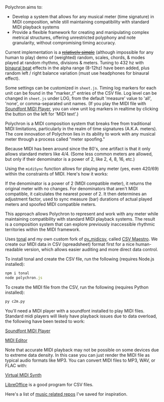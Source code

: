 Polychron aims to:

- Develop a system that allows for any musical meter (time signature) in MIDI composition, while still maintaining compatibility with standard MIDI playback systems
- Provide a flexible framework for creating and manipulating complex metrical structures, offering unrestricted polyphony and note granularity, without compromising timing accuracy.

Current implementation is a [~~relatively simple~~](#players) (although impossible for any human to play) demo of (weighted) random, scales, chords, & modes played at random rhythms, divisions & meters. Tuning to 432 hz with [binaural beat](https://search.brave.com/search?q=how+does+binaural+beats+work&source=web&conversation=80d48ba0c8ba0614ef212e&summary=1) effects in the alpha range (8-12hz) have been added, plus random left / right balance variation (must use headphones for binaural effect).

Some settings can be customized in `sheet.js`. Timing log markers for each unit can be found in the "marker_t" entries of the CSV file. Log level can be changed in `sheet.js` under LOG, from the default 'measure' value to 'all', 'none', or comma-separated unit names. (If you play the MIDI file with [Soundfont MIDI Player](#players), you can view unit log markers in realtime by clicking the button on the left for 'MIDI text'.)

Polychron is a MIDI composition system that breaks free from traditional MIDI limitations, particularly in the realm of time signatures (A.K.A. meters). The core innovation of Polychron lies in its ability to work with any musical meter through a process called "meter spoofing."

Because MIDI has been around since the 80's, one artifact is that it only allows standard meters like 4/4. (Some less common meters are allowed, but only if their denominator is a power of 2, like 2, 4, 8, 16, etc.)

Using the `midiSync` function allows for playing any meter (yes, even 420/69) within the constraints of MIDI. Here's how it works:

If the denominator is a power of 2 (MIDI compatible meter), it returns the original meter with no changes.
For denominators that aren't MIDI compatible, it calculates the nearest power of 2.
It then determines an adjustment factor, used to sync measure (bar) durations of actual played meters and spoofed MIDI compatible meters.

This approach allows Polychron to represent and work with any meter while maintaining compatibility with standard MIDI playback systems. The result is a composition system that can explore previously inaccessible rhythmic territories within the MIDI framework.

Uses [tonal](https://github.com/tonaljs/tonal) and my own custom fork of [py_midicsv](https://github.com/timwedde/py_midicsv), called [CSV Maestro](https://github.com/i1li/csv_maestro). We create our MIDI data in CSV (spreadsheet) format first for a nice human-readable version, which allows easier auditing and more direct data control.

To install tonal and create the CSV file, run the following (requires Node.js installed):
```js
npm i tonal
node polychron.js
```

To create the MIDI file from the CSV, run the following (requires Python installed):
```python
py c2m.py
```
<span id="players">
You'll need a MIDI player with a soundfont installed to play MIDI files. Standard midi players will likely have playback issues due to data overload, the following have been tested to work:

[Soundfont MIDI Player](https://soundfont-midi-player.en.softonic.com)

[MIDI Editor](https://github.com/jingkaimori/midieditor)

Note that accurate MIDI playback may not be possible on some devices due to extreme data density. In this case you can just render the MIDI file as typical audio formats like MP3. You can convert MIDI files to MP3, WAV, or FLAC with:

[Virtual MIDI Synth](https://coolsoft.altervista.org/virtualmidisynth)
</span>

[LibreOffice](https://libreoffice.org/) is a good program for CSV files.

Here's a list of [music related repos](https://github.com/stars/i1li/lists/music) I've saved for inspiration.
